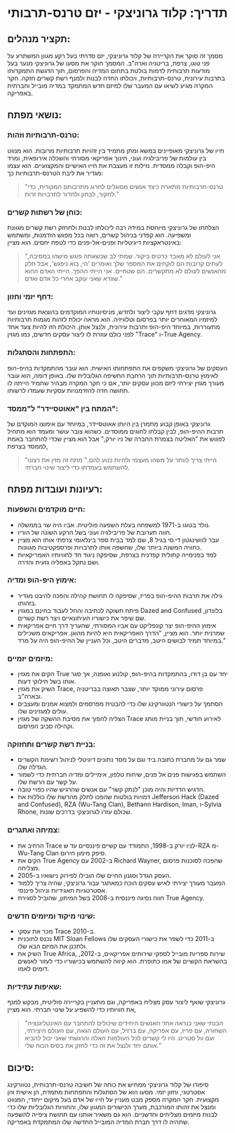 # תדריך: קלוד גרוניצקי - יזם טרנס-תרבותי

## תקציר מנהלים:

מסמך זה סוקר את הקריירה של קלוד גרוניצקי, יזם סדרתי בעל רקע מגוון המשתרע על פני טוגו, צרפת, בריטניה וארה"ב. המסמך חוקר את מסעו של גרוניצקי מנער בעל מודעות תרבותית לדמות בולטת בתחום המדיה והפרסום, תוך הדגשת התמקדותו בתרבות עירונית, טרנס-תרבותיות, ויכולתו החדה לבנות ולמנף רשת קשרים חזקה. חקר המקרה מגיע לשיאו עם המעבר שלו למיזם חדש המתמקד במדיה מובייל וחברתית באפריקה.

## נושאי מפתח:

### טרנס-תרבותיות וזהות:
חייו של גרוניצקי מאופיינים במשא ומתן מתמיד בין זהויות תרבותיות מרובות. הוא מנווט בין עולמות של פריבילגיה ועוני, חינוך אפריקאי מסורתי והשכלה אירופאית, ומרד היפ-הופ וקבלה ממסדית. נזילות זו מעצבת את חייו האישיים והמקצועיים. הוא עצמו מגדיר את ליבת הטרנס-תרבותיות כך:
> "טרנס-תרבותיות מתארת כיצד אנשים מסוגלים לחרוג מתרבותם המקורית, כדי לחקור, לבחון ולחדור לתרבויות זרות."

### כוחן של רשתות קשרים:
הצלחתו של גרוניצקי מיוחסת במידה רבה ליכולתו לבנות ולתחזק רשת קשרים מגוונת ומשפיעה. הוא קפדני בניהול קשרים, רואה בכל מפגש הזדמנות, ומשתמש באינטראקציות דיגיטליות ופנים-אל-פנים כדי לטפח יחסים. הוא מציין:
> "אני לעולם לא מאבד כרטיס ביקור. שמתי לב שכשאתה פוגש מישהו במסיבה, לעתים קרובות הם לוקחים את המספר שלך ואומרים 'הי, בוא ניפגש', אבל חלק מהאנשים לעולם לא מתקשרים. הם שטחיים. אני הייתי ההפך. הייתי האדם ההוא שוודא שאני עוקב אחרי כל אדם ואדם."

### דחף יזמי וחזון:
גרוניצקי מדגים דחף עקבי ליצור ולחדש, מניסיונותיו המוקדמים בהוצאת מגזינים ועד למיזמיו המאוחרים יותר בפרסום וטלוויזיה. הוא מראה יכולת לזהות מגמות תרבותיות מתעוררות, במיוחד היפ-הופ ותרבות עירונית, ולנצל אותן. היכולת הזו להיות צעד אחד לפני כולם עוזרת לו ליצור עסקים חדשים, כמו מגזין "Trace" ו-True Agency.

### התפתחות והסתגלות:
העסקים של גרוניצקי משקפים את התפתחותו האישית. הוא עובר מהתמקדות בהיפ-הופ לאימוץ טרנס-תרבותיות תוך הרחבת החשיפה הגלובלית שלו. באופן דומה, הוא עובר מעורך מגזין יצירתי ליזם מכוון עסקים יותר, אם כי חקר המקרה מבהיר שתמיד הייתה לו תחושה חדה להזדמנויות עסקיות שעמדו לרשותו.

### המתח בין "אאוטסיידר" ל"ממסד":
גרוניצקי באופן קבוע מתמרן בין היותו אאוטסיידר, במיוחד עם אימוצו המוקדם של תרבות ההיפ-הופ, לבין קבלתו לחוגים ממוסדים. כשהוא צובר עושר ומעמד הוא מתחיל לפגוש את "האליטה בצמרת החברה של ניו יורק," אבל הוא מציין שכדי להתחבר באמת לממסד בצרפת,
> "הייתי צריך לוותר על משהו מעצמי ולהיות כנוע להם."
מתח זה מזין את רצונו להשתמש בעמדתו כדי ליצור שינוי חברתי.

## רעיונות ועובדות מפתח:

### חיים מוקדמים והשפעות:
- נולד בטוגו ב-1971 למשפחה בעלת השפעה פוליטית. אביו היה שר בממשלה.
- חווה תערובת של פריבילגיה ועוני בשל הרקע השונה של הוריו.
- עבר לוושינגטון די.סי בגיל 8, שם למד בבית ספר בינלאומי צרפתי אותו הוא מציין כחוויה המשנה ביותר שלו, שחשפה אותו לתרבויות ופרספקטיבות מגוונות.
- למד בפנימייה קתולית קפדנית בצרפת, שסיפקה ניגוד חד לחוויותיו האמריקאיות ושם נתקל באפליה גזעית והדרה.

### אימוץ היפ-הופ ומדיה:
- גילה את תרבות ההיפ-הופ בפריז, שסיפקה לו תחושת קהילה והפכה להיבט מגדיר בזהותו.
- פיתח תשוקה לכתיבה והחל לעבוד בחינם במגזין Dazed and Confused בלונדון, שם שיפר את כישוריו העיתונאיים ויצר רשת קשרים.
- אימוץ ההיפ-הופ יצר קונפליקט עם אביו המסורתי, שהעריך דרך חיים אפריקאית שמרנית יותר. הוא מציין, "הדרך האפריקאית היא להיות מהוגן. אפריקאים משכילים במיוחד תמיד לבושים היטב, מדברים היטב, וכל העניין של ההיפ-הופ היה על מרד."

### מיזמים יזמיים:
- הקים את מגזין True יחד עם בן דודו, בהתמקדות בהיפ-הופ, קולנוע ואופנה, אך סגר אותו בשל חילוקי דעות.
- השיק את מגזין Trace, פרסום עירוני ממוקד יותר, שצבר תאוצה בבריטניה ובארה"ב.
- הסתמך על כישורי הנטוורקינג שלו כדי להבטיח מפרסמים ולמצוא אמנים ומעצבים עולים למגזינים שלו.
- הצליח להפוך את מסיבת ההשקה של מגזין Trace לאירוע חודשי, תוך בניית מותג וקהילה סביב הפרסום.

### בניית רשת קשרים ותחזוקה:
- שמר גם על מחברת כתובה ביד וגם על מסד נתונים דיגיטלי לניהול רשימת הקשרים הגדלה שלו.
- השתמש בפגישות פנים אל פנים, שיחות טלפון, אימיילים ומדיה חברתית כדי לשמור על קשר עם הרשת שלו.
- הדגיש הדדיות והיה מוכן "לנתק קשר" עם אנשים שהרגיש שהיו כפויי טובה.
- דמויות בולטות שהפכו לחלק מהרשת שלו כוללות את Jefferson Hack (Dazed and Confused), RZA (Wu-Tang Clan), Bethann Hardison, Iman, ו-Sylvia Rhone, שכולם עזרו לגרוניצקי בדרכים שונות.

### צמיחה ואתגרים:
- הרחיב את Trace לניו יורק ב-1998, התמודד עם קשיים פיננסיים עד ש-RZA מ-Wu-Tang Clan סיפק מימון חירום.
- הקים את True Agency ב-2002 עם Richard Wayner, שהפכה לסוכנות פרסום מצליחה.
- העסק הגדל וסגנון החיים שלו הובילו לפירוק נישואיו ב-2005.
- המעבר מעורך יצירתי לאיש עסקים הוכח כמאתגר עבור גרוניצקי, שהיה צריך ללמוד אסטרטגיות תאגידיות וניהול פיננסי.
- חווה נסיגה פיננסית ב-2008 בשל המיתון, שהוביל לסגירת True Agency.

### שינוי מיקוד ומיזמים חדשים:
- מכר את עסקי Trace ב-2010.
- נכנס לתוכנית MIT Sloan Fellows ב-2011 כדי לשפר את כישורי העסקים שלו ולתכנן את המיזם הבא שלו.
- השיק את True Africa, שירות ספריות מובייל לספקי שירותים אפריקאים, ב-2012, בהשראת הקשיים של אמו כתופרת. הוא קיווה להשתמש בכישוריו כדי לעזור לאנשים דומים לאמו.

### שאיפות עתידיות:
גרוניצקי שואף ליצור עסק מצליח באפריקה, וגם מתעניין בקריירה פוליטית, מבקש למנף את חוויותיו כדי להשפיע על שינוי חברתי. הוא מציין,
> "הבנתי שאני כנראה אחד האנשים היחידים שיכולים להתחבר עם האינטליגנציה השחורה, עם פריז, עם אפריקה, עם ברזיל, עם העולם הגאה, עם העולם היצירתי, ועם וול סטריט. היו לי קשרים לכל העולמות האלה והרגשתי שאני יכול להביא אותם יחד ולנצל את זה כדי לחזק את בסיס הכוח שלי."

## סיכום:

סיפורו של קלוד גרוניצקי ממחיש את כוחה של חשיבה טרנס-תרבותית, נטוורקינג אסטרטגי, וחזון יזמי. מסעו הוא של הסתגלות והתפתחות מתמדת, הן אישית והן מקצועית. חקר המקרה מספק מבט מעניין על חייו של אדם בעל מיקום ייחודי, המנווט ומנצל את זהותו המורכבת, מערך הכישורים המגוון שלו, והחוויות הגלובליות שלו כדי לבנות מיזמים מצליחים וחדשניים. הוא גם משאיר אותנו עם תחושת ציפייה להשפעה שתהיה לו דרך חברת המדיה המובייל החדשה שלו המתמקדת באפריקה.
